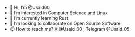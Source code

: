 - 👋 Hi, I’m @Usaid00
- 👀 I’m interested in Computer Science and Linux
- 🌱 I’m currently learning Rust 
- 💞️ I’m looking to collaborate on Open Source Software
- 📫 How to reach me? X @Usaid_00 , Telegram @Usaid_05

<!---
Usaid00/Usaid00 is a ✨ special ✨ repository because its `README.md` (this file) appears on your GitHub profile.
You can click the Preview link to take a look at your changes.
--->
